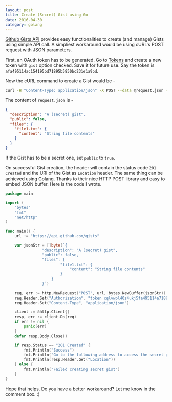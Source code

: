 ```yaml
---
layout: post
title: Create (Secret) Gist using Go
date: 2016-04-30
category: golang
---
```


[Github Gists API](https://developer.github.com/v3/gists/) provides easy functionalities to create (and manage) Gists using simple API call. A simpliest workaround would be using cURL's POST request with JSON parameters.

First, an OAuth token has to be generated. Go to [Tokens](https://github.com/settings/tokens/new) and create a new token with `gist` option checked. Save it for future use. Say the token is `afa495114ac154195bd71895b5850bc231e1a9bd`.

Now the cURL command to create a Gist would be -

```bash
curl -H "Content-Type: application/json" -X POST --data @request.json -H "Authorization: token afa495114ac154195bd71895b5850bc231e1a9bd" https://api.github.com/gists -I
```

The content of `request.json` is -

```json
{
  "description": "A (secret) gist",
  "public": false,
  "files": {
    "file1.txt": {
      "content": "String file contents"
    }
  }
}
```

If the Gist has to be a secret one, set `public` to `true`.

On successful Gist creation, the header will contain the status code `201 Created` and the URI of the Gist as `Location` header. The same thing can be achieved using Golang. Thanks to their nice HTTP POST library and easy to embed JSON buffer. Here is the code I wrote.

```go
package main

import (
    "bytes"
    "fmt"
    "net/http"
)

func main() {
    url := "https://api.github.com/gists"

    var jsonStr = []byte(`{
                "description": "A (secret) gist",
                "public": false,
                "files": {
                        "file1.txt": {
                            "content": "String file contents"
                        }
                    }
                }`)
    
    req, err := http.NewRequest("POST", url, bytes.NewBuffer(jsonStr))
    req.Header.Set("Authorization", "token cqlvwpl40z4ukj5fa495114a71895b5850bc29bd") // The token
    req.Header.Set("Content-Type", "application/json")

    client := &http.Client{}
    resp, err := client.Do(req)
    if err != nil {
        panic(err)
    }
    defer resp.Body.Close()

    if resp.Status == "201 Created" {
        fmt.Println("Success")
        fmt.Println("Go to the following address to access the secret gist")
        fmt.Println(resp.Header.Get("Location"))
    } else {
        fmt.Println("Failed creating secret gist")
    }
}
```

Hope that helps. Do you have a better workaround? Let me know in the comment box. :)
